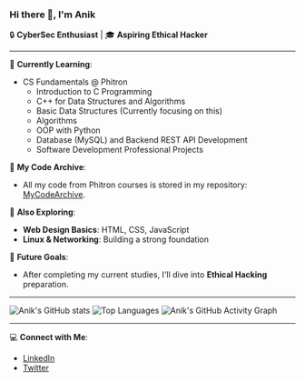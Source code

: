 ### Hi there 👋, I'm Anik

🔒 **CyberSec Enthusiast** | 🎓 **Aspiring Ethical Hacker**

---
🌱 **Currently Learning**:
- CS Fundamentals @ Phitron
  - Introduction to C Programming
  - C++ for Data Structures and Algorithms
  - Basic Data Structures (Currently focusing on this)
  - Algorithms
  - OOP with Python
  - Database (MySQL) and Backend REST API Development
  - Software Development Professional Projects

📂 **My Code Archive**:
- All my code from Phitron courses is stored in my repository: [MyCodeArchive](https://github.com/2023-anik/MyCodeArchive).

🎨 **Also Exploring**:
- **Web Design Basics**: HTML, CSS, JavaScript
- **Linux & Networking**: Building a strong foundation

🚀 **Future Goals**:
- After completing my current studies, I'll dive into **Ethical Hacking** preparation.


---

![Anik's GitHub stats](https://github-readme-stats.vercel.app/api?username=2023-anik&show_icons=true&theme=radical)
![Top Languages](https://github-readme-stats.vercel.app/api/top-langs/?username=2023-anik&layout=compact&theme=radical)
![Anik's GitHub Activity Graph](https://activity-graph.herokuapp.com/graph?username=2023-anik&theme=dracula)

---

💻 **Connect with Me**:
- [LinkedIn](https://www.linkedin.com/in/your-linkedin-profile)
- [Twitter](https://twitter.com/your-twitter-handle)
